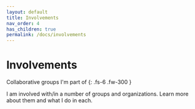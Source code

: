 ```yaml
---
layout: default
title: Involvements
nav_order: 4
has_children: true
permalink: /docs/involvements
---
```


# Involvements

Collaborative groups I'm part of
{: .fs-6 .fw-300 }

I am involved with/in a number of groups and organizations. Learn more about them and what I do in each.
